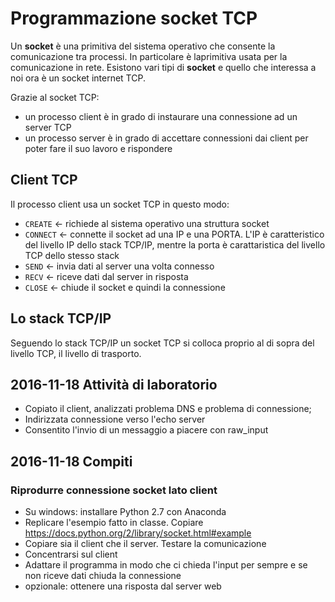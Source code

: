 
# Programmazione socket TCP

Un **socket** è una primitiva del sistema operativo che consente la comunicazione tra processi.
In particolare è laprimitiva usata per la comunicazione in rete.
Esistono vari tipi di **socket** e quello che interessa a noi ora è un socket internet TCP.

Grazie al socket TCP:

* un processo client è in grado di instaurare una connessione ad un server TCP
* un processo server è in grado di accettare connessioni dai client per poter fare il suo lavoro e rispondere

## Client TCP

Il processo client usa un socket TCP in questo modo:

- `CREATE` <- richiede al sistema operativo una struttura socket
- `CONNECT` <- connette il socket ad una IP e una PORTA. L'IP è caratteristico del livello IP dello stack TCP/IP, mentre la porta è carattaristica del livello TCP dello stesso stack
- `SEND` <- invia dati al server una volta connesso
- `RECV` <- riceve dati dal server in risposta
- `CLOSE` <- chiude il socket e quindi la connessione

## Lo stack TCP/IP

Seguendo lo stack TCP/IP un socket TCP si colloca proprio al di sopra del livello TCP, il livello di trasporto.


## 2016-11-18 Attività di laboratorio

* Copiato il client, analizzati problema DNS e problema di connessione;
* Indirizzata connessione verso l'echo server
* Consentito l'invio di un messaggio a piacere con raw_input

## 2016-11-18 Compiti

### Riprodurre connessione socket lato client

- Su windows: installare Python 2.7 con Anaconda
- Replicare l'esempio fatto in classe. Copiare https://docs.python.org/2/library/socket.html#example
- Copiare sia il client che il server. Testare la comunicazione
- Concentrarsi sul client
- Adattare il programma in modo che ci chieda l'input per sempre e se non riceve dati chiuda la connessione
- opzionale: ottenere una risposta dal server web
